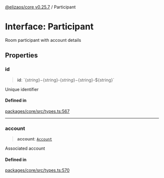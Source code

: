 [@elizaos/core v0.25.7](../index.md) / Participant

# Interface: Participant

Room participant with account details

## Properties

### id

> **id**: \`$\{string\}-$\{string\}-$\{string\}-$\{string\}-$\{string\}\`

Unique identifier

#### Defined in

[packages/core/src/types.ts:567](https://github.com/elizaOS/eliza/blob/main/packages/core/src/types.ts#L567)

***

### account

> **account**: [`Account`](Account.md)

Associated account

#### Defined in

[packages/core/src/types.ts:570](https://github.com/elizaOS/eliza/blob/main/packages/core/src/types.ts#L570)
